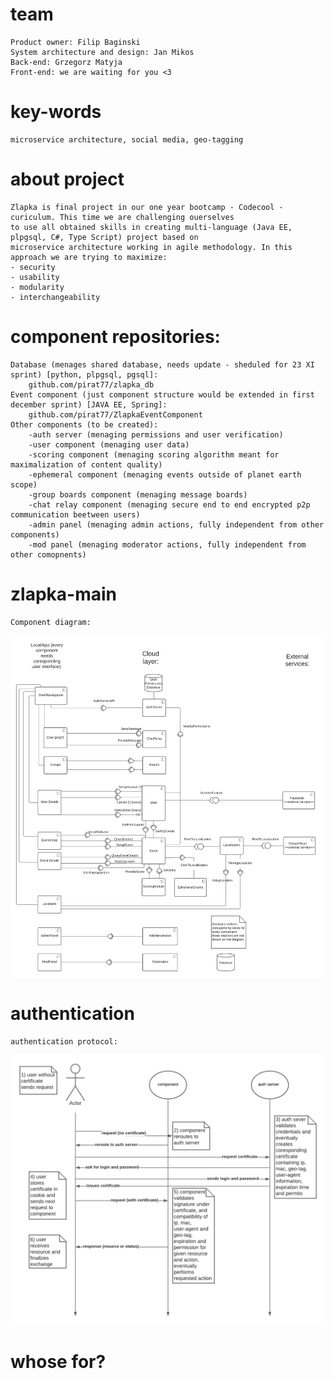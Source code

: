 # team
    Product owner: Filip Baginski
    System architecture and design: Jan Mikos
    Back-end: Grzegorz Matyja
    Front-end: we are waiting for you <3

# key-words
    microservice architecture, social media, geo-tagging

# about project
    Zlapka is final project in our one year bootcamp - Codecool - curiculum. This time we are challenging ouerselves
    to use all obtained skills in creating multi-language (Java EE, plpgsql, C#, Type Script) project based on 
    microservice architecture working in agile methodology. In this approach we are trying to maximize:
    - security
    - usability 
    - modularity
    - interchangeability

# component repositories:
    Database (menages shared database, needs update - sheduled for 23 XI sprint) [python, plpgsql, pgsql]:
        github.com/pirat77/zlapka_db
    Event component (just component structure would be extended in first december sprint) [JAVA EE, Spring]:
        github.com/pirat77/ZlapkaEventComponent
    Other components (to be created):
        -auth server (menaging permissions and user verification)
        -user component (menaging user data)
        -scoring component (menaging scoring algorithm meant for maximalization of content quality)
        -ephemeral component (menaging events outside of planet earth scope)
        -group boards component (menaging message boards)
        -chat relay component (menaging secure end to end encrypted p2p communication beetween users)
        -admin panel (menaging admin actions, fully independent from other components)
        -mod panel (menaging moderator actions, fully independent from other comopnents)
        
# zlapka-main
    Component diagram:
![ZlapkaComponentDiagram.png](/media/ZlapkaComponentDiagram.png)
# authentication
    authentication protocol:
![authentication.png](/media/authentication.png)

# whose for? 